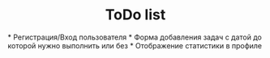 <h1 align="center">ToDo list</h1>
* Регистрация/Вход пользователя
* Форма добавления задач с датой до которой нужно выполнить или без
* Отображение статистики в профиле

<img src="https://ibb.co/Qpp25g7" alt="">
<img src="https://ibb.co/DVkPm8L" alt="">

